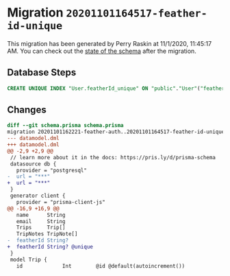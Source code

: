 # Migration `20201101164517-feather-id-unique`

This migration has been generated by Perry Raskin at 11/1/2020, 11:45:17 AM.
You can check out the [state of the schema](./schema.prisma) after the migration.

## Database Steps

```sql
CREATE UNIQUE INDEX "User.featherId_unique" ON "public"."User"("featherId")
```

## Changes

```diff
diff --git schema.prisma schema.prisma
migration 20201101162221-feather-auth..20201101164517-feather-id-unique
--- datamodel.dml
+++ datamodel.dml
@@ -2,9 +2,9 @@
 // learn more about it in the docs: https://pris.ly/d/prisma-schema
 datasource db {
   provider = "postgresql"
-  url = "***"
+  url = "***"
 }
 generator client {
   provider = "prisma-client-js"
@@ -16,9 +16,9 @@
   name      String
   email     String
   Trips     Trip[]
   TripNotes TripNote[]
-  featherId String?
+  featherId String? @unique
 }
 model Trip {
   id             Int        @id @default(autoincrement())
```



